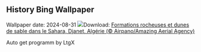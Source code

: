## History Bing Wallpaper
Wallpaper date: 2024-08-31
![](https://www.bing.com/th?id=OHR.DjanetAlgeria_FR-FR8225562823_UHD.jpg&w=1000)Download: [Formations rocheuses et dunes de sable dans le Sahara, Djanet, Algérie (© Airpano/Amazing Aerial Agency)](https://www.bing.com/th?id=OHR.DjanetAlgeria_FR-FR8225562823_UHD.jpg)

Auto get programm by LtgX
